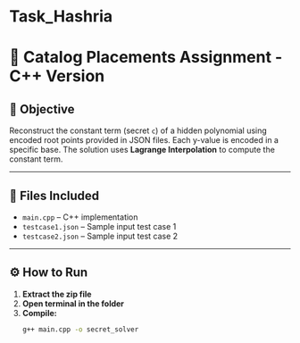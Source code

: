 # Task_Hashria
# 📘 Catalog Placements Assignment - C++ Version

## 🚀 Objective

Reconstruct the constant term (secret `c`) of a hidden polynomial using encoded root points provided in JSON files. Each y-value is encoded in a specific base. The solution uses **Lagrange Interpolation** to compute the constant term.

---

## 📂 Files Included

- `main.cpp` – C++ implementation
- `testcase1.json` – Sample input test case 1
- `testcase2.json` – Sample input test case 2

---

## ⚙️ How to Run

1. **Extract the zip file**  
2. **Open terminal in the folder**
3. **Compile:**
   ```bash
   g++ main.cpp -o secret_solver
